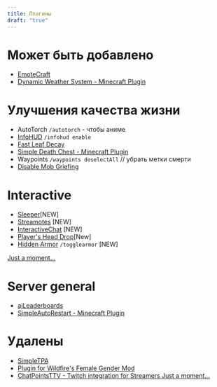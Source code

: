 ```yaml
---
title: Плагины
draft: "true"
---
```

# Может быть добавлено
- [EmoteCraft](https://modrinth.com/plugin/emotecraft)
- [Dynamic Weather System - Minecraft Plugin](https://modrinth.com/plugin/dynamic-weather-system)

# Улучшения качества жизни
- AutoTorch
	`/autotorch` - чтобы аниме
- [InfoHUD](https://modrinth.com/plugin/info-hud) `/infohud enable`
- [Fast Leaf Decay](https://modrinth.com/plugin/fast-leaf-decay/versions)
- [Simple Death Chest - Minecraft Plugin](https://modrinth.com/plugin/simpledeathchest)
- Waypoints `/waypoints deselectAll` // убрать метки смерти
- [Disable Mob Griefing](https://modrinth.com/plugin/disable-mob-griefing)
# Interactive 
- [Sleeper](https://modrinth.com/plugin/sleeper/versions)[NEW]
- [Streamotes](https://modrinth.com/plugin/streamotes/versions) [NEW]
- [InteractiveChat](https://modrinth.com/plugin/interactivechat/versions) [NEW]
- [Player's Head Drop](https://modrinth.com/plugin/head-drop/versions)[New]
- [Hidden Armor](https://modrinth.com/plugin/hidden-armor) `/togglearmor` [NEW]

[Just a moment...](https://www.spigotmc.org/resources/gsit-modern-sit-seat-and-chair-lay-and-crawl-plugin-1-16-1-21-4.62325/)
# Server general
- [ajLeaderboards](https://modrinth.com/plugin/ajleaderboards/versions)
- [SimpleAutoRestart - Minecraft Plugin](https://modrinth.com/plugin/simpleautorestart)

# Удалены
- [SimpleTPA ](https://modrinth.com/plugin/simpletpaplugin)
- [Plugin for Wildfire's Female Gender Mod ](https://modrinth.com/plugin/female-gender-spigot/versions)
- [ChatPointsTTV - Twitch integration for Streamers ](https://modrinth.com/plugin/chatpointsttv)
[Just a moment...](https://www.spigotmc.org/resources/dynamic-difficulty.92025/)